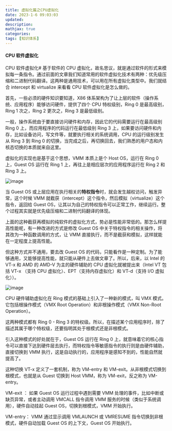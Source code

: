 ```yaml
---
title: 虚拟化篇之CPU虚拟化
date: 2023-1-6 09:03:03
updated:
description: 
mathjax: true
categories:
tags: [知识体系]
---
```


#### CPU 软件虚拟化

CPU 软件虚拟化#
基于软件的 CPU 虚拟化，故名思议，就是通过软件的形式来模拟每一条指令。通过前面的文章我们知道常用的软件虚拟化技术有两种：优先级压缩和二进制代码翻译。这两种是通用技术，可以用在所有虚拟化类型中。我们就结合 intercept 和 virtualize 来看看 CPU 软件虚拟化是怎么做的。

首先，一些必须的硬件知识要知道，X86 体系架构为了让上层的软件（操作系统、应用程序）能够访问硬件，提供了四个 CPU 特权级别，Ring 0 是最高级别，Ring 1 次之，Ring 2 更次之，Ring 3 是最低级别。

一般，操作系统由于要直接访问硬件和内存，因此它的代码需要运行在最高级别 Ring 0 上，而应用程序的代码运行在最低级别 Ring 3 上，如果要访问硬件和内存，比如设备访问，写文件等，就要执行相关的系统调用，CPU 的运行级别发生从 Ring 3 到 Ring 0 的切换，当完成之后，再切换回去，我们熟悉的用户态和内核态切换的本质就来自这里。

虚拟化的实现也是基于这个思想，VMM 本质上是个 Host OS，运行在 Ring 0 上，Guest OS 运行在 Ring 1 上，再往上是相应层次的应用程序运行在 Ring 2 和 Ring 3 上。

![image](https://cdn.staticaly.com/gh/neowei1987/blog_assets@main/image.6nvb5am6en80.webp)

当 Guest OS 或上层应用在执行相关的**特权指令**时，就会发生越权访问，触发异常，这个时候 VMM 就截获（intercept）这个指令，然后模拟（virtualize）这个指令，返回给 Guest OS，让其以为自己的特权指令可以正常工作，继续运行。整个过程其实就是优先级压缩和二进制代码翻译的体现。

<!-- more -->

上面的这种截获再模拟的纯软件的虚拟化方式，势必是性能非常低的。那怎么样提高性能呢，有一种改进的方式是修改 Guest OS 中关于特权指令的相关操作，将其改为一种函数调用的方式，让 VMM 直接执行，而不是截获和模拟，这样就能在一定程度上提高性能。

但这种方式并不通用，要去改 Guest OS 的代码，只能看作是一种定制。为了能够通用，又能够提高性能，就只能从硬件上去做文章了。所以，后来，以 Intel 的 VT-x 和 AMD 的 AMD-V 为主的硬件辅助的 CPU 虚拟化就被提出来（Intel VT 包括 VT-x （支持 CPU 虚拟化）、EPT（支持内存虚拟化）和 VT-d（支持 I/O 虚拟化））。

![image](https://cdn.staticaly.com/gh/neowei1987/blog_assets@main/image.6rmlkjh6bmk0.webp)

CPU 硬件辅助虚拟化在 Ring 模式的基础上引入了一种新的模式，叫 VMX 模式。它包括根操作模式（VMX Root Operation）和非根操作模式（VMX Non-Root Operation）。

这两种模式都有 Ring 0 - Ring 3 的特权级。所以，在描述某个应用程序时，除了描述其属于哪个特权级，还要指明其处于根模式还是非根模式。

引入这种模式的好处就在于，Guest OS 运行在 Ring 0 上，就意味着它的核心指令可以直接下达到硬件层去执行，而特权指令等敏感指令的执行则是由硬件辅助，直接切换到 VMM 执行，这是自动执行的，应用程序是感知不到的，性能自然就提高了。

这种切换 VT-x 定义了一套机制，称为 VM-entry 和 VM-exit。从非根模式切换到根模式，也就是从 Guest 切换到 Host VMM，称为 VM-exit，反之称为 VM-entry。

VM-exit ： 如果 Guest OS 运行过程中遇到需要 VMM 处理的事件，比如中断或缺页异常，或者主动调用 VMCALL 指令调用 VMM 服务的时候（类似于系统调用），硬件自动挂起 Guest OS，切换到根模式，VMM 开始执行。

VM-entry： VMM 通过显示调用 VMLAUNCH 或 VMRESUME 指令切换到非根模式，硬件自动加载 Guest OS 的上下文，Guest OS 开始执行。
